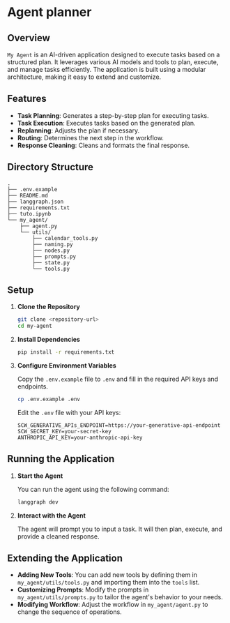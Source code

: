 #  Agent planner

## Overview

`My Agent` is an AI-driven application designed to execute tasks based on a structured plan. It leverages various AI models and tools to plan, execute, and manage tasks efficiently. The application is built using a modular architecture, making it easy to extend and customize.

## Features

- **Task Planning**: Generates a step-by-step plan for executing tasks.
- **Task Execution**: Executes tasks based on the generated plan.
- **Replanning**: Adjusts the plan if necessary.
- **Routing**: Determines the next step in the workflow.
- **Response Cleaning**: Cleans and formats the final response.

## Directory Structure

```
.
├── .env.example
├── README.md
├── langgraph.json
├── requirements.txt
├── tuto.ipynb
└── my_agent/
    ├── agent.py
    └── utils/
        ├── calendar_tools.py
        ├── naming.py
        ├── nodes.py
        ├── prompts.py
        ├── state.py
        └── tools.py
```

## Setup

1. **Clone the Repository**

   ```bash
   git clone <repository-url>
   cd my-agent
   ```

2. **Install Dependencies**

   ```bash
   pip install -r requirements.txt
   ```

3. **Configure Environment Variables**

   Copy the `.env.example` file to `.env` and fill in the required API keys and endpoints.

   ```bash
   cp .env.example .env
   ```

   Edit the `.env` file with your API keys:

   ```plaintext
   SCW_GENERATIVE_APIs_ENDPOINT=https://your-generative-api-endpoint
   SCW_SECRET_KEY=your-secret-key
   ANTHROPIC_API_KEY=your-anthropic-api-key
   ```

## Running the Application

1. **Start the Agent**

   You can run the agent using the following command:

   ```bash
   langgraph dev
   ```

2. **Interact with the Agent**

   The agent will prompt you to input a task. It will then plan, execute, and provide a cleaned response.

## Extending the Application

- **Adding New Tools**: You can add new tools by defining them in `my_agent/utils/tools.py` and importing them into the `tools` list.
- **Customizing Prompts**: Modify the prompts in `my_agent/utils/prompts.py` to tailor the agent's behavior to your needs.
- **Modifying Workflow**: Adjust the workflow in `my_agent/agent.py` to change the sequence of operations.

